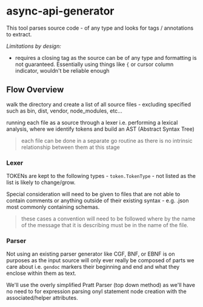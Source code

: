 # async-api-generator

This tool parses source code - of any type and looks for tags / annotations to extract. 

_Limitations by design:_

- requires a closing tag as the source can be of any type and formatting is not guaranteed. Essentially using things like `{` or cursor column indicator, wouldn't be reliable enough

## Flow Overview

walk the directory and create a list of all source files - excluding specified such as bin, dist, vendor, node_modules, etc...

running each file as a source through a lexer i.e. performing a lexical analysis, where we identify tokens and build an AST (Abstract Syntax Tree)

> each file can be done in a separate go routine as there is no intrinsic relationship between them at this stage

### Lexer

TOKENs are kept to the following types - `token.TokenType`  - not listed as the list is likely to change/grow. 

Special consideration will need to be given to files that are not able to contain comments or anything outside of their existing syntax - e.g. .json most commonly containing schemas. 

> these cases a convention will need to be followed where by the name of the message that it is describing must be in the name of the file.

### Parser

Not using an existing parser generator like CGF, BNF, or EBNF is on purposes as the input source will only ever really be composed of parts we care about i.e. `gendoc` markers their beginning and end and what they enclose within them as text.

We'll use the overly simplified Pratt Parser (top down method) as we'll have no need to for expression parsing onyl statement node creation with the associated/helper attributes.
